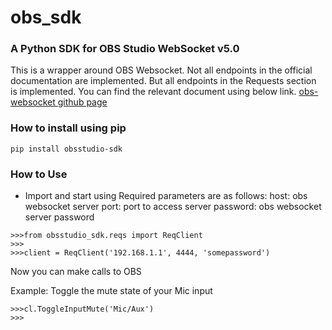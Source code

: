 # obs_sdk
### A Python SDK for OBS Studio WebSocket v5.0

This is a wrapper around OBS Websocket. 
Not all endpoints in the official documentation are implemented. But all endpoints in the Requests section is implemented. You can find the relevant document using below link.
[obs-websocket github page](https://github.com/obsproject/obs-websocket/blob/master/docs/generated/protocol.md#Requests)

### How to install using pip

```
pip install obsstudio-sdk
```


### How to Use

* Import and start using
  Required parameters are as follows:
    host:       obs websocket server
    port:       port to access server
    password:   obs websocket server password

```
>>>from obsstudio_sdk.reqs import ReqClient
>>>
>>>client = ReqClient('192.168.1.1', 4444, 'somepassword')
```

Now you can make calls to OBS 

Example:  Toggle the mute state of your Mic input

```
>>>cl.ToggleInputMute('Mic/Aux')
>>>

```